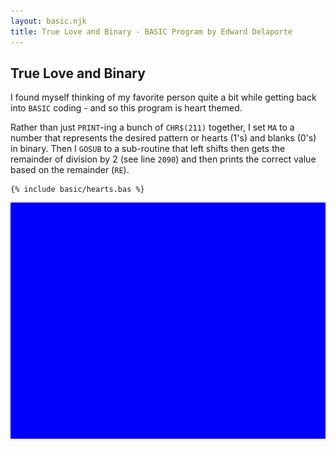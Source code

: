```yaml
---
layout: basic.njk
title: True Love and Binary - BASIC Program by Edward Delaporte
---
```


## True Love and Binary

I found myself thinking of my favorite person quite a bit while getting back into `BASIC` coding - and so this program is heart themed.

Rather than just `PRINT`-ing a bunch of `CHR$(211)` together, I set `MA` to a number that represents the desired pattern or hearts (1's) and blanks (0's) in binary. Then I `GOSUB` to a sub-routine that left shifts then gets the remainder of division by 2 (see line `2090`) and then prints the correct value based on the remainder (`RE`).

```basic
{% include basic/hearts.bas %}
```

![BASIC program](/img/basic/hearts.gif)



